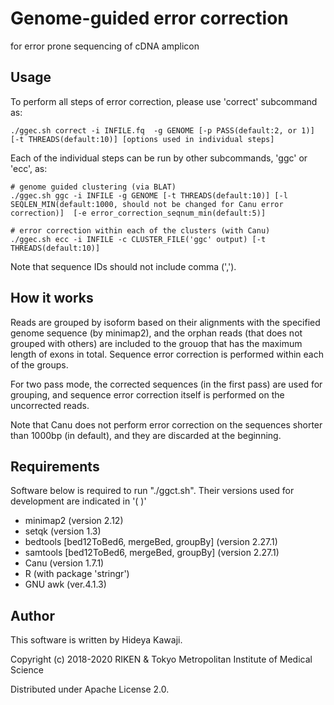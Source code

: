 # Genome-guided error correction 
for error prone sequencing of cDNA amplicon

Usage
---

To perform all steps of error correction, please use 'correct' subcommand as:

```
./ggec.sh correct -i INFILE.fq  -g GENOME [-p PASS(default:2, or 1)] [-t THREADS(default:10)] [options used in individual steps]
```

Each of the individual steps can be run by other subcommands,
'ggc' or 'ecc', as:

```
# genome guided clustering (via BLAT)
./ggec.sh ggc -i INFILE -g GENOME [-t THREADS(default:10)] [-l SEQLEN_MIN(default:1000, should not be changed for Canu error correction)]  [-e error_correction_seqnum_min(default:5)]

# error correction within each of the clusters (with Canu)
./ggec.sh ecc -i INFILE -c CLUSTER_FILE('ggc' output) [-t THREADS(default:10)]
```


Note that sequence IDs should not include comma (',').


How it works
------------
Reads are grouped by isoform based on their alignments with
the specified genome sequence (by minimap2), and the orphan
reads (that does not grouped with others) are included
to the grouop that has the maximum length of exons in total.
Sequence error correction is performed within each of the
groups.

For two pass mode, the corrected sequences (in the first pass)
are used for grouping, and sequence error correction itself is
performed on the uncorrected reads.

Note that Canu does not perform error correction on the sequences shorter
than 1000bp (in default), and they are discarded at the beginning.



Requirements
------------
Software below is required to run "./ggct.sh". Their versions used for
development are indicated in '( )'

* minimap2 (version 2.12)
* setqk (version 1.3)
* bedtools [bed12ToBed6, mergeBed, groupBy] (version 2.27.1)
* samtools [bed12ToBed6, mergeBed, groupBy] (version 2.27.1)
* Canu (version 1.7.1)
* R (with package 'stringr')
* GNU awk (ver.4.1.3)



Author
------
This software is written by Hideya Kawaji.

Copyright (c) 2018-2020 RIKEN & Tokyo Metropolitan Institute of Medical Science

Distributed under Apache License 2.0.
